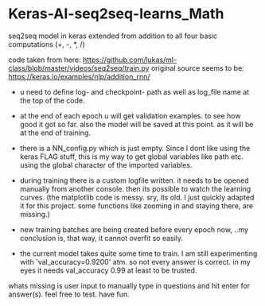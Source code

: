# Keras-AI-seq2seq-learns_Math
seq2seq model in keras extended from addition to all four basic computations (+, -, *, /)

code taken from here: https://github.com/lukas/ml-class/blob/master/videos/seq2seq/train.py
original source seems to be: https://keras.io/examples/nlp/addition_rnn/

- u need to define log- and checkpoint- path as well as log_file name at the top of the code.
- at the end of each epoch u will get validation examples. to see how good it got so far.
  also the model will be saved at this point. as it will be at the end of training.
- there is a NN_config.py which is just empty. Since I dont like using the keras FLAG stuff, this is my way to get global
  variables like path etc. using the global character of the imported variables.
- during training there is a custom logfile written. it needs to be opened manually from another console. 
  then its possible to watch the learning curves. (the matplotlib code is messy. sry, its old. I just quickly adapted
  it for this project. some functions like zooming in and staying there, are missing.)
  
- new training batches are being created before every epoch now, ..my conclusion is, that way, it cannot overfit so easily.
- the current model takes quite some time to train. I am still experimenting with 'val_accuracy=0.9200' atm.
  so not every answer is correct. in my eyes it needs val_accuracy 0.99 at least to be trusted.


whats missing is user input to manually type in questions and hit enter for answer(s).
feel free to test. have fun.

  
